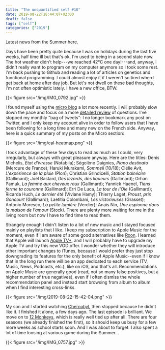 ```yaml
---
title: "The unquantified self #10"
date: 2019-08-22T18:44:07+02:00
draft: false
tags: ["self"]
categories: ["2019"]
---
```


Latest news from the Summer here.

Days have been pretty quite because I was on holidays during the last five weeks, half time ill but that's ok, I'm used to being in a second state now. The hot weather didn't help---we reached 42°C one day!---and, anyway, I didn't really want to program on my computer anymore so I took some rest. I'm back pushing to Github and reading a lot of articles on genetics and functional programming. I could almost enjoy it if I weren't so tired when I get back at home after day job. But let's not dwell on these bad thoughts, I'm not often optimistic lately. I have a new office, BTW.

{{< figure src="/img/IMG_0792.jpg" >}}

I found myself using the [micro blog](/micro) a lot more recently. I will probably slow down the pace and focus on a more [detailed review](/tags/review/) of questions. I've stopped my monthly "bag of tweets": I no longer bookmark any post on Twitter, and I only keep my account alive in order to follow users that I have been following for a long time and many new on the French side. Anyway, here is a quick summary of my posts on the Micro section:

{{< figure src="/img/cal-heatmap.png" >}}

I took advantage of these few days to read as much as I could, very irregularly, but always with great pleasure anyway. Here are the titles: Denis Michelis, _Etat d'ivresse_ (Notabila); Ségolène Daignies, _Piano destinato_ (Mercure de France); Haruki Murakami, _Sommeil_ (10/18); Clélie Avit, _L'expérience de la pluie_ (Plon); Christian Grindicelli, _Station balnéaire_ (Gallimard); Joël Bastard, _Des lézards, des liqueurs_ (Gallimard); Orhan Pamuk, _La femme aux cheveux roux_ (Gallimard); Yannick Haenel, _Tiens ferme ta couronne_ (Gallimard); Erri De Luca, _La tour de l'Oie_ (Gallimard); Ricarda Huch, _Le dernier été_ (Viviane Hamy); Thierry Laget, _Proust, prix Goncourt_ (Gallimard); Laetitia Colombani, _Les victorieuses_ (Grasset); Antonio Moresco, _La petite lumière_ (Verdier); Anaïs Nin, _Une espionne dans la maison de l'amour_ (Stock). There are plenty more waiting for me in the living room but now I have to find time to read them.

Strangely enough I didn't listen to a lot of new music and I stayed focused mainly on playlists that I like. I keep my subscription to Apple Music for the moment, even if I am aware of some good alternatives like [Roon](https://www.rousette.org.uk/archives/roon-music-player/). I learned that Apple will launch [Apple TV+](https://www.apple.com/apple-tv-plus/), and I will probably have to upgrade my Apple TV and try this new VOD offer. I wonder whether they will introduce other important changes to iTunes, because I would prefer they just stop downgrading its features for the only benefit of Apple Music--even if I know that in the long run there will be an app dedicated to each service (TV, Music, News, Podcasts, etc.), like on iOS, and that's all. Recommendations on Apple Music are generally good (read, not so many false positives, but a higher number of true negatives), even if I often dismiss the whole recommendation panel and instead start browsing from album to album when I find interesting cross-links.

{{< figure src="/img/2019-08-22-15-42-04.png" >}}

My son and I started watching [Chernobyl](<https://en.wikipedia.org/wiki/Chernobyl_(miniseries)>), then stopped because he didn't like it. I finished it alone, a few days ago. The last episode is brilliant. We move on to [12 Monkeys](<https://en.wikipedia.org/wiki/12_Monkeys_(TV_series)>), which is really well tied up after all. There are four seasons (we already finished the first), so it should keep us busy for a few more weeks as school starts soon. And I was about to forget: I also spent a lot of time loosing at various game during the Summer...

{{< figure src="/img/IMG_0757.jpg" >}}
